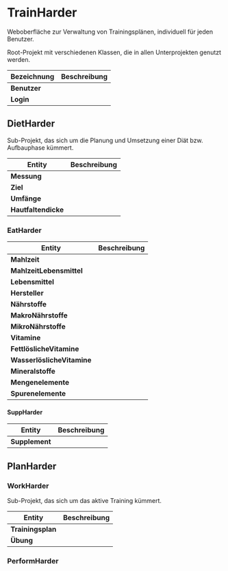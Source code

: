 # TrainHarder

Weboberfläche zur Verwaltung von Trainingsplänen, individuell für jeden Benutzer.

Root-Projekt mit verschiedenen Klassen, die in allen Unterprojekten genutzt werden.

| Bezeichnung  | Beschreibung |
|--------------|--------------|
| **Benutzer** |              |
| **Login**    |              |

## DietHarder

Sub-Projekt, das sich um die Planung und Umsetzung einer Diät bzw. Aufbauphase kümmert.

| Entity              | Beschreibung |
|---------------------|--------------|
| **Messung**         |              |
| **Ziel**            |              |
| **Umfänge**         |              |
| **Hautfaltendicke** |              |

### EatHarder

| Entity                     | Beschreibung |
|----------------------------|--------------|
| **Mahlzeit**               |              |
| **MahlzeitLebensmittel**   |              |
| **Lebensmittel**           |              |
| **Hersteller**             |              |
| **Nährstoffe**             |              |
| **MakroNährstoffe**        |              |
| **MikroNährstoffe**        |              |
| **Vitamine**               |              |
| **FettlöslicheVitamine**   |              |
| **WasserlöslicheVitamine** |              |
| **Mineralstoffe**          |              |
| **Mengenelemente**         |              |
| **Spurenelemente**         |              |

#### SuppHarder

| Entity         | Beschreibung |
|----------------|--------------|
| **Supplement** |              |

## PlanHarder

### WorkHarder

Sub-Projekt, das sich um das aktive Training kümmert.

| Entity            | Beschreibung |
|-------------------|--------------|
| **Trainingsplan** |              |
| **Übung**         |              |

### PerformHarder
